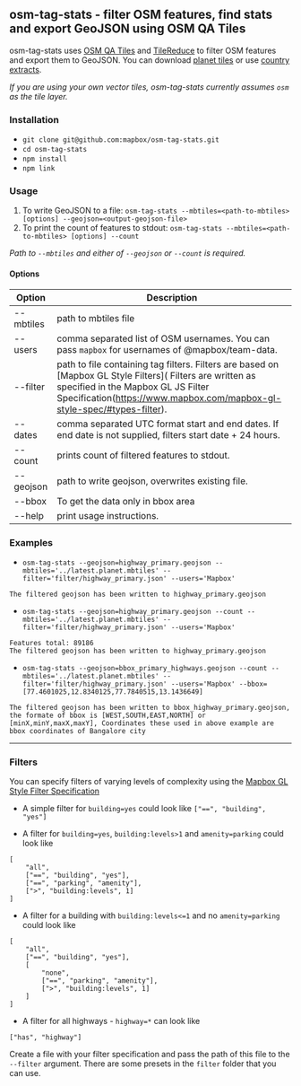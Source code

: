 ## osm-tag-stats - filter OSM features, find stats and export GeoJSON using OSM QA Tiles

osm-tag-stats uses [OSM QA Tiles](http://osmlab.github.io/osm-qa-tiles/) and [TileReduce](https://github.com/mapbox/tile-reduce) to filter OSM features and export them to GeoJSON. You can download [planet tiles](https://s3.amazonaws.com/mapbox/osm-qa-tiles/latest.planet.mbtiles.gz) or use [country extracts](http://osmlab.github.io/osm-qa-tiles/country.html).

_If you are using your own vector tiles, osm-tag-stats currently assumes `osm` as the tile layer._

### Installation

* `git clone git@github.com:mapbox/osm-tag-stats.git`
* `cd osm-tag-stats`
* `npm install`
* `npm link`

### Usage
1. To write GeoJSON to a file: `osm-tag-stats --mbtiles=<path-to-mbtiles> [options] --geojson=<output-geojson-file>` <br />
2. To print the count of features to stdout: `osm-tag-stats --mbtiles=<path-to-mbtiles> [options] --count`

_Path to `--mbtiles` and either of `--geojson` or `--count` is required._

#### Options

| Option | Description
---------|-------
--mbtiles| path to mbtiles file
--users | comma separated list of OSM usernames. You can pass `mapbox` for usernames of @mapbox/team-data.
--filter | path to file containing tag filters. Filters are based on [Mapbox GL Style Filters]( Filters are written as specified in the Mapbox GL JS Filter Specification(https://www.mapbox.com/mapbox-gl-style-spec/#types-filter).
--dates | comma separated UTC format start and end dates. If end date is not supplied, filters start date + 24 hours.
--count | prints count of filtered features to stdout.
--geojson | path to write geojson, overwrites existing file.
--bbox | To get the data only in bbox area
--help | print usage instructions.

### Examples

* `osm-tag-stats --geojson=highway_primary.geojson --mbtiles='../latest.planet.mbtiles' --filter='filter/highway_primary.json' --users='Mapbox'`

```
The filtered geojson has been written to highway_primary.geojson
```

* `osm-tag-stats --geojson=highway_primary.geojson --count --mbtiles='../latest.planet.mbtiles' --filter='filter/highway_primary.json' --users='Mapbox'`

```
Features total: 89186
The filtered geojson has been written to highway_primary.geojson
```
* `osm-tag-stats --geojson=bbox_primary_highways.geojson --count --mbtiles='../latest.planet.mbtiles' --filter='filter/highway_primary.json' --users='Mapbox' --bbox=[77.4601025,12.8340125,77.7840515,13.1436649]`

```
The filtered geojson has been written to bbox_highway_primary.geojson, the formate of bbox is [WEST,SOUTH,EAST,NORTH] or [minX,minY,maxX,maxY], Coordinates these used in above example are bbox coordinates of Bangalore city
```

--------------------------------------------------------------

### Filters

You can specify filters of varying levels of complexity using the [Mapbox GL Style Filter Specification](https://www.mapbox.com/mapbox-gl-style-spec/#types-filter)

* A simple filter for `building=yes` could look like
`["==", "building", "yes"]`

* A filter for `building=yes`, `building:levels>1` and `amenity=parking` could look like
```
[
	"all",
	["==", "building", "yes"],
	["==", "parking", "amenity"],
	[">", "building:levels", 1]
]
```

* A filter for a building with `building:levels<=1` and no `amenity=parking` could look like
```
[
	"all",
	["==", "building", "yes"],
	[
		"none",
		["==", "parking", "amenity"],
		[">", "building:levels", 1]
	]
]
```

* A filter for all highways - `highway=*` can look like
```
["has", "highway"]
```

Create a file with your filter specification and pass the path of this file to the `--filter` argument. There are some presets in the `filter` folder that you can use.
